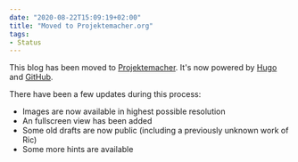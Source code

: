 ```yaml
---
date: "2020-08-22T15:09:19+02:00"
title: "Moved to Projektemacher.org"
tags:
- Status
---
```


This blog has been moved to [Projektemacher](https://projektemacher.org/). It's now powered by [Hugo](https://gohugo.io/) and [GitHub](https://github.com/).

There have been a few updates during this process:
* Images are now available in highest possible resolution
* An fullscreen view has been added
* Some old drafts are now public (including a previously unknown work of Ric)
* Some more hints are available
